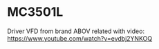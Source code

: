 # MC3501L
Driver VFD from brand ABOV related with video:
https://www.youtube.com/watch?v=evdbj2YNKOQ
